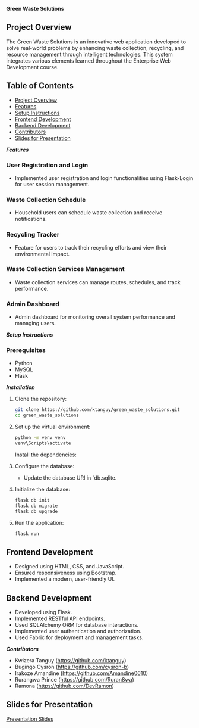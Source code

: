 **Green Waste Solutions**


## Project Overview
The Green Waste Solutions is an innovative web application developed to solve real-world problems by enhancing waste collection, recycling, and resource management through intelligent technologies. This system integrates various elements learned throughout the Enterprise Web Development course.

## Table of Contents
- [Project Overview](#project-overview)
- [Features](#features)
- [Setup Instructions](#setup-instructions)
- [Frontend Development](#frontend-development)
- [Backend Development](#backend-development)
- [Contributors](#contributors)
- [Slides for Presentation](#slides-for-presentation)

_**Features**_

### User Registration and Login
- Implemented user registration and login functionalities using Flask-Login for user session management.
### Waste Collection Schedule
- Household users can schedule waste collection and receive notifications.
### Recycling Tracker
- Feature for users to track their recycling efforts and view their environmental impact.
### Waste Collection Services Management
- Waste collection services can manage routes, schedules, and track performance.
### Admin Dashboard
- Admin dashboard for monitoring overall system performance and managing users.

**_Setup Instructions_**

### Prerequisites
- Python
- MySQL
- Flask

_**Installation**_

1. Clone the repository:
   ```sh
   git clone https://github.com/ktanguy/green_waste_solutions.git
   cd green_waste_solutions
   ```

2. Set up the virtual environment:
   ```sh
   python -m venv venv
   venv\Scripts\activate
   ```

   Install the dependencies:

4. Configure the database:
   - Update the database URI in `db.sqlite.

5. Initialize the database:
   ```sh
   flask db init
   flask db migrate
   flask db upgrade
   ```

6. Run the application:
   ```sh
   flask run
   ```

## Frontend Development
- Designed using HTML, CSS, and JavaScript.
- Ensured responsiveness using Bootstrap.
- Implemented a modern, user-friendly UI.

## Backend Development
- Developed using Flask.
- Implemented RESTful API endpoints.
- Used SQLAlchemy ORM for database interactions.
- Implemented user authentication and authorization.
- Used Fabric for deployment and management tasks.


_**Contributors**_

- Kwizera Tanguy (https://github.com/ktanguy)
- Bugingo Cysron (https://github.com/cysron-b)
- Irakoze Amandine (https://github.com/Amandine0610)
- Rurangwa Prince (https://github.com/Ruran8wa)
- Ramona (https://github.com/DevRamon)

## Slides for Presentation
[Presentation Slides](https://www.canva.com/design/DAGIeVw9jRQ/f1B84LTZQmKkx2_gl5fXDw/edit?utm_content=DAGIeVw9jRQ&utm_campaign=designshare&utm_medium=link2&utm_source=sharebutton)
```
